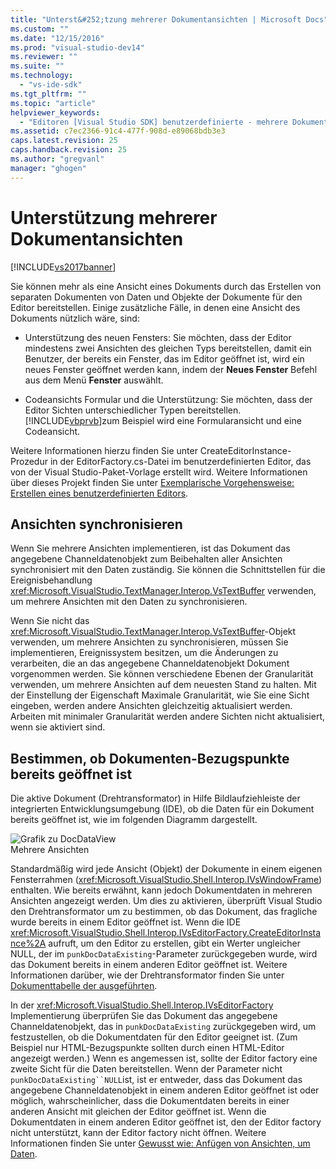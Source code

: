 ```yaml
---
title: "Unterst&#252;tzung mehrerer Dokumentansichten | Microsoft Docs"
ms.custom: ""
ms.date: "12/15/2016"
ms.prod: "visual-studio-dev14"
ms.reviewer: ""
ms.suite: ""
ms.technology: 
  - "vs-ide-sdk"
ms.tgt_pltfrm: ""
ms.topic: "article"
helpviewer_keywords: 
  - "Editoren [Visual Studio SDK] benutzerdefinierte - mehrere Dokumentansichten"
ms.assetid: c7ec2366-91c4-477f-908d-e89068bdb3e3
caps.latest.revision: 25
caps.handback.revision: 25
ms.author: "gregvanl"
manager: "ghogen"
---
```

# Unterst&#252;tzung mehrerer Dokumentansichten
[!INCLUDE[vs2017banner](../code-quality/includes/vs2017banner.md)]

Sie können mehr als eine Ansicht eines Dokuments durch das Erstellen von separaten Dokumenten von Daten und Objekte der Dokumente für den Editor bereitstellen.  Einige zusätzliche Fälle, in denen eine Ansicht des Dokuments nützlich wäre, sind:  
  
-   Unterstützung des neuen Fensters: Sie möchten, dass der Editor mindestens zwei Ansichten des gleichen Typs bereitstellen, damit ein Benutzer, der bereits ein Fenster, das im Editor geöffnet ist, wird ein neues Fenster geöffnet werden kann, indem der **Neues Fenster** Befehl aus dem Menü **Fenster** auswählt.  
  
-   Codeansichts Formular und die Unterstützung: Sie möchten, dass der Editor Sichten unterschiedlicher Typen bereitstellen.  [!INCLUDE[vbprvb](../code-quality/includes/vbprvb_md.md)]zum Beispiel wird eine Formularansicht und eine Codeansicht.  
  
 Weitere Informationen hierzu finden Sie unter CreateEditorInstance\-Prozedur in der EditorFactory.cs\-Datei im benutzerdefinierten Editor, das von der Visual Studio\-Paket\-Vorlage erstellt wird.  Weitere Informationen über dieses Projekt finden Sie unter [Exemplarische Vorgehensweise: Erstellen eines benutzerdefinierten Editors](../extensibility/walkthrough-creating-a-custom-editor.md).  
  
## Ansichten synchronisieren  
 Wenn Sie mehrere Ansichten implementieren, ist das Dokument das angegebene Channeldatenobjekt zum Beibehalten aller Ansichten synchronisiert mit den Daten zuständig.  Sie können die Schnittstellen für die Ereignisbehandlung <xref:Microsoft.VisualStudio.TextManager.Interop.VsTextBuffer> verwenden, um mehrere Ansichten mit den Daten zu synchronisieren.  
  
 Wenn Sie nicht das <xref:Microsoft.VisualStudio.TextManager.Interop.VsTextBuffer>\-Objekt verwenden, um mehrere Ansichten zu synchronisieren, müssen Sie implementieren, Ereignissystem besitzen, um die Änderungen zu verarbeiten, die an das angegebene Channeldatenobjekt Dokument vorgenommen werden.  Sie können verschiedene Ebenen der Granularität verwenden, um mehrere Ansichten auf dem neuesten Stand zu halten.  Mit der Einstellung der Eigenschaft Maximale Granularität, wie Sie eine Sicht eingeben, werden andere Ansichten gleichzeitig aktualisiert werden.  Arbeiten mit minimaler Granularität werden andere Sichten nicht aktualisiert, wenn sie aktiviert sind.  
  
## Bestimmen, ob Dokumenten\-Bezugspunkte bereits geöffnet ist  
 Die aktive Dokument \(Drehtransformator\) in Hilfe Bildlaufziehleiste der integrierten Entwicklungsumgebung \(IDE\), ob die Daten für ein Dokument bereits geöffnet ist, wie im folgenden Diagramm dargestellt.  
  
 ![Grafik zu DocDataView](../extensibility/media/docdataview.png "Docdataview")  
Mehrere Ansichten  
  
 Standardmäßig wird jede Ansicht \(Objekt\) der Dokumente in einem eigenen Fensterrahmen \(<xref:Microsoft.VisualStudio.Shell.Interop.IVsWindowFrame>\) enthalten.  Wie bereits erwähnt, kann jedoch Dokumentdaten in mehreren Ansichten angezeigt werden.  Um dies zu aktivieren, überprüft Visual Studio den Drehtransformator um zu bestimmen, ob das Dokument, das fragliche wurde bereits in einem Editor geöffnet ist.  Wenn die IDE <xref:Microsoft.VisualStudio.Shell.Interop.IVsEditorFactory.CreateEditorInstance%2A> aufruft, um den Editor zu erstellen, gibt ein Werter ungleicher NULL, der im `punkDocDataExisting`\-Parameter zurückgegeben wurde, wird das Dokument bereits in einem anderen Editor geöffnet ist.  Weitere Informationen darüber, wie der Drehtransformator finden Sie unter [Dokumenttabelle der ausgeführten](../extensibility/internals/running-document-table.md).  
  
 In der <xref:Microsoft.VisualStudio.Shell.Interop.IVsEditorFactory> Implementierung überprüfen Sie das Dokument das angegebene Channeldatenobjekt, das in `punkDocDataExisting` zurückgegeben wird, um festzustellen, ob die Dokumentdaten für den Editor geeignet ist.  \(Zum Beispiel nur HTML\-Bezugspunkte sollten durch einen HTML\-Editor angezeigt werden.\) Wenn es angemessen ist, sollte der Editor factory eine zweite Sicht für die Daten bereitstellen.  Wenn der Parameter nicht `punkDocDataExisting``NULL`ist, ist er entweder, dass das Dokument das angegebene Channeldatenobjekt in einem anderen Editor geöffnet ist oder möglich, wahrscheinlicher, dass die Dokumentdaten bereits in einer anderen Ansicht mit gleichen der Editor geöffnet ist.  Wenn die Dokumentdaten in einem anderen Editor geöffnet ist, den der Editor factory nicht unterstützt, kann der Editor factory nicht öffnen.  Weitere Informationen finden Sie unter [Gewusst wie: Anfügen von Ansichten, um Daten](../extensibility/how-to-attach-views-to-document-data.md).
